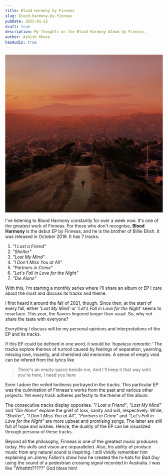 ```yaml
---
title: Blood Harmony by Finneas
slug: blood-harmony-by-finneas
pubDate: 2025-01-22
draft: true
description: My thoughts on the Blood Harmony Album by Finneas.
author: Ashish Khare
hasAudio: true
---
```


![banner](./assets/blood-harmony-by-finneas/banner.webp)

I've listening to Blood Harmony constantly for over a week now. It's one of the greatest work of Finneas. For those who don't recognise, **Blood Harmony** is the debut EP by Finneas, and he is the brother of Billie Eilish. It was released in October 2019. It has 7 tracks:

1. _"I Lost a Friend"_
2. _"Shelter"_
3. _"Lost My Mind"_
4. _"I Don't Miss You at All"_
5. _"Partners in Crime"_
6. _"Let's Fall in Love for the Night"_
7. _"Die Alone"_

With this, I'm starting a monthly series where I'll share an album or EP I care about the most and discuss its tracks and theme.

I first heard it around the fall of 2021, though. Since then, at the start of every fall, either _'Lost My Mind'_ or _'Let's Fall in Love for the Night'_ seems to resurface. This year, the flavors lingered longer than usual. So, why not share the taste with everyone?

Everything I discuss will be my personal opinions and interpretations of the EP and its tracks.

If this EP could be defined in one word, it would be _'hopeless romantic.'_ The tracks explore themes of turmoil caused by feelings of separation, yearning, missing love, insanity, and cherished old memories. A sense of empty void can be infered from the lyrics like

> There's an empty space beside me, And I'll keep it that way until you're here, I need you here

Even I adore the veiled lonliness portrayed in the tracks. This particular EP was the culmination of Finneas's works from the past and various other projects. Yet every track adheres perfectly to the theme of the album.

The consecutive tracks display opposites. _"I Lost a Friend"_, _"Lost My Mind"_ and _"Die Alone"_ explore the grief of loss, sanity and will, respectively. While, _"Shelter"_, _"I Don't Miss You at All"_, _"Partners in Crime"_ and _"Let's Fall in Love for the Night"_ are more upbeat and promising songs. The latter are still full of hope and wishes. Hence, the duality of the EP can be visualized through persona of these tracks.

Beyond all the philosophy, Finneas is one of the greatest music producers today. His skills and vision are unparalleled. Also, his ability of produce music from any natural sound is inspiring. I still vividly remember him explaining on Jimmy Fallon's show how he created the hi-hats for _Bad Guy_ using the sound of a pedestrian crossing signal recorded in Australia. I was like "Whattttt?????" God bless him!
